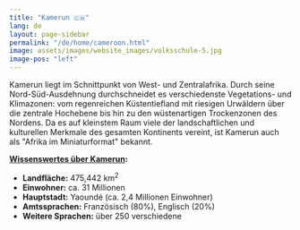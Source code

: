 ```yaml
---
title: "Kamerun 🇨🇲"
lang: de
layout: page-sidebar
permalink: "/de/home/cameroon.html"
image: assets/images/website_images/volksschule-5.jpg
image-pos: "left"
---
```


Kamerun liegt im Schnittpunkt von West- und Zentralafrika. Durch seine Nord-Süd-Ausdehnung durchschneidet es verschiedenste Vegetations- und Klimazonen: vom regenreichen Küstentiefland mit riesigen Urwäldern über die zentrale Hochebene bis hin zu den wüstenartigen Trockenzonen des Nordens. Da es auf kleinstem Raum viele der landschaftlichen und kulturellen Merkmale des gesamten Kontinents vereint, ist Kamerun auch als "Afrika im Miniaturformat" bekannt.

**[Wissenswertes über Kamerun](https://de.wikipedia.org/wiki/Kamerun):**
- **Landfläche:** 475,442 km<sup>2</sup>
- **Einwohner:** ca. 31 Millionen
- **Hauptstadt:** Yaoundé (ca. 2,4 Millionen Einwohner)
- **Amtssprachen:** Französisch (80%), Englisch (20%)
- **Weitere Sprachen:** über 250 verschiedene

